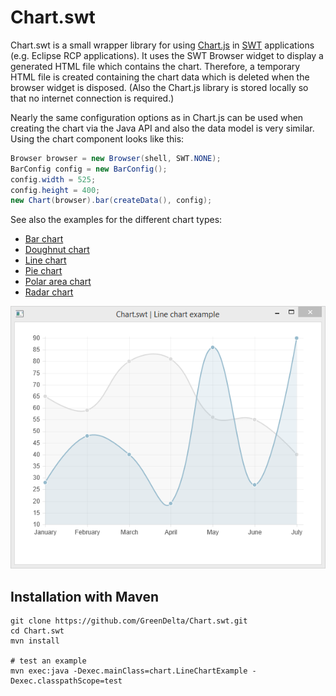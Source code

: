 Chart.swt
=========
Chart.swt is a small wrapper library for using [Chart.js](http://www.chartjs.org/)
in [SWT](https://www.eclipse.org/swt/) applications (e.g. Eclipse RCP applications). 
It uses the SWT Browser widget to display a generated HTML file which contains the chart.
Therefore, a temporary HTML file is created containing the chart data which is
deleted when the browser widget is disposed. (Also the Chart.js library is 
stored locally so that no internet connection is required.) 

Nearly the same configuration options as in Chart.js can be used when creating 
the chart via the Java API and also the data model is very similar. Using the 
chart component looks like this: 
 
```java
Browser browser = new Browser(shell, SWT.NONE);
BarConfig config = new BarConfig();
config.width = 525;
config.height = 400;
new Chart(browser).bar(createData(), config);
```

See also the examples for the different chart types:

* [Bar chart](src/test/java/chart/BarChartExample.java)
* [Doughnut chart](src/test/java/chart/DoughnutChartExample.java)
* [Line chart](src/test/java/chart/LineChartExample.java)
* [Pie chart](src/test/java/chart/PieChartExample.java)
* [Polar area chart](src/test/java/chart/PolarAreaChartExample.java)
* [Radar chart](src/test/java/chart/RadarChartExample.java)

![Line chart example](./line_chart_example.png)

## Installation with Maven

	git clone https://github.com/GreenDelta/Chart.swt.git
	cd Chart.swt
	mvn install
	
	# test an example
	mvn exec:java -Dexec.mainClass=chart.LineChartExample -Dexec.classpathScope=test
